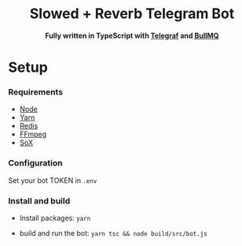 <h1 align="center">Slowed + Reverb Telegram Bot</h1>

<div align="center">
  <strong>Fully written in TypeScript with
    <a href="https://github.com/telegraf/telegraf">Telegraf</a>
    and
    <a href="https://github.com/taskforcesh/bullmq">BullMQ</a>
  </strong>
</div>

# Setup

### Requirements

- [Node](https://nodejs.org/en/)
- [Yarn](https://yarnpkg.com/)
- [Redis](https://redis.io/)
- [FFmpeg](https://www.ffmpeg.org/)
- [SoX](https://sox.sourceforge.io)

### Configuration

Set your bot TOKEN in `.env`

### Install and build

- Install packages: `yarn`

- build and run the bot: `yarn tsc && node build/src/bot.js`
